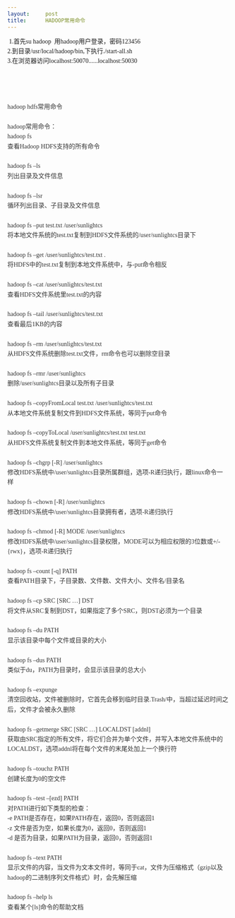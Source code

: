 ```yaml
---
layout:     post
title:      HADOOP常用命令
---
```

<div id="article_content" class="article_content clearfix csdn-tracking-statistics" data-pid="blog" data-mod="popu_307" data-dsm="post">
								            <link rel="stylesheet" href="https://csdnimg.cn/release/phoenix/template/css/ck_htmledit_views-f76675cdea.css">
						<div class="htmledit_views" id="content_views">
                
<span style="font-family:punctuation, '微软雅黑', Tohoma;font-size:14px;line-height:22.399999618530273px;"> 1.首先su hadoop  用hadoop用户登录，密码123456</span><br style="font-family:punctuation, '微软雅黑', Tohoma;font-size:14px;line-height:22.399999618530273px;"><span style="font-family:punctuation, '微软雅黑', Tohoma;font-size:14px;line-height:22.399999618530273px;">2.到目录/usr/local/hadoop/bin,下执行./start-all.sh</span><br style="font-family:punctuation, '微软雅黑', Tohoma;font-size:14px;line-height:22.399999618530273px;"><span style="font-family:punctuation, '微软雅黑', Tohoma;font-size:14px;line-height:22.399999618530273px;">3.在浏览器访问localhost:50070......localhost:50030 <br><span><br><br><br></span></span>
<div style="font-size:14px;line-height:22.399999618530273px;border-width:0px;list-style:none;color:rgb(51,51,51);font-family:'宋体';">
hadoop hdfs常用命令</div>
<div style="font-size:14px;line-height:22.399999618530273px;border-width:0px;list-style:none;color:rgb(51,51,51);font-family:'宋体';">
 </div>
<div style="font-size:14px;line-height:22.399999618530273px;border-width:0px;list-style:none;color:rgb(51,51,51);font-family:'宋体';">
hadoop常用命令： </div>
<div style="font-size:14px;line-height:22.399999618530273px;border-width:0px;list-style:none;color:rgb(51,51,51);font-family:'宋体';">
hadoop fs </div>
<div style="font-size:14px;line-height:22.399999618530273px;border-width:0px;list-style:none;color:rgb(51,51,51);font-family:'宋体';">
查看Hadoop HDFS支持的所有命令 </div>
<div style="font-size:14px;line-height:22.399999618530273px;border-width:0px;list-style:none;color:rgb(51,51,51);font-family:'宋体';">
 </div>
<div style="font-size:14px;line-height:22.399999618530273px;border-width:0px;list-style:none;color:rgb(51,51,51);font-family:'宋体';">
hadoop fs –ls </div>
<div style="font-size:14px;line-height:22.399999618530273px;border-width:0px;list-style:none;color:rgb(51,51,51);font-family:'宋体';">
列出目录及文件信息 </div>
<div style="font-size:14px;line-height:22.399999618530273px;border-width:0px;list-style:none;color:rgb(51,51,51);font-family:'宋体';">
 </div>
<div style="font-size:14px;line-height:22.399999618530273px;border-width:0px;list-style:none;color:rgb(51,51,51);font-family:'宋体';">
hadoop fs –lsr </div>
<div style="font-size:14px;line-height:22.399999618530273px;border-width:0px;list-style:none;color:rgb(51,51,51);font-family:'宋体';">
循环列出目录、子目录及文件信息 </div>
<div style="font-size:14px;line-height:22.399999618530273px;border-width:0px;list-style:none;color:rgb(51,51,51);font-family:'宋体';">
 </div>
<div style="font-size:14px;line-height:22.399999618530273px;border-width:0px;list-style:none;color:rgb(51,51,51);font-family:'宋体';">
hadoop fs –put test.txt /user/sunlightcs </div>
<div style="font-size:14px;line-height:22.399999618530273px;border-width:0px;list-style:none;color:rgb(51,51,51);font-family:'宋体';">
将本地文件<a href="http://www.2cto.com/os/" rel="nofollow" style="color:rgb(51,51,51);text-decoration:none;">系统</a>的test.txt复制到HDFS文件系统的/user/sunlightcs目录下 </div>
<div style="font-size:14px;line-height:22.399999618530273px;border-width:0px;list-style:none;color:rgb(51,51,51);font-family:'宋体';">
 </div>
<div style="font-size:14px;line-height:22.399999618530273px;border-width:0px;list-style:none;color:rgb(51,51,51);font-family:'宋体';">
hadoop fs –get /user/sunlightcs/test.txt . </div>
<div style="font-size:14px;line-height:22.399999618530273px;border-width:0px;list-style:none;color:rgb(51,51,51);font-family:'宋体';">
将HDFS中的test.txt复制到本地文件系统中，与-put命令相反 </div>
<div style="font-size:14px;line-height:22.399999618530273px;border-width:0px;list-style:none;color:rgb(51,51,51);font-family:'宋体';">
 </div>
<div style="font-size:14px;line-height:22.399999618530273px;border-width:0px;list-style:none;color:rgb(51,51,51);font-family:'宋体';">
hadoop fs –cat /user/sunlightcs/test.txt </div>
<div style="font-size:14px;line-height:22.399999618530273px;border-width:0px;list-style:none;color:rgb(51,51,51);font-family:'宋体';">
查看HDFS文件系统里test.txt的内容 </div>
<div style="font-size:14px;line-height:22.399999618530273px;border-width:0px;list-style:none;color:rgb(51,51,51);font-family:'宋体';">
 </div>
<div style="font-size:14px;line-height:22.399999618530273px;border-width:0px;list-style:none;color:rgb(51,51,51);font-family:'宋体';">
hadoop fs –tail /user/sunlightcs/test.txt </div>
<div style="font-size:14px;line-height:22.399999618530273px;border-width:0px;list-style:none;color:rgb(51,51,51);font-family:'宋体';">
查看最后1KB的内容 </div>
<div style="font-size:14px;line-height:22.399999618530273px;border-width:0px;list-style:none;color:rgb(51,51,51);font-family:'宋体';">
 </div>
<div style="font-size:14px;line-height:22.399999618530273px;border-width:0px;list-style:none;color:rgb(51,51,51);font-family:'宋体';">
hadoop fs –rm /user/sunlightcs/test.txt </div>
<div style="font-size:14px;line-height:22.399999618530273px;border-width:0px;list-style:none;color:rgb(51,51,51);font-family:'宋体';">
从HDFS文件系统删除test.txt文件，rm命令也可以删除空目录 </div>
<div style="font-size:14px;line-height:22.399999618530273px;border-width:0px;list-style:none;color:rgb(51,51,51);font-family:'宋体';">
 </div>
<div style="font-size:14px;line-height:22.399999618530273px;border-width:0px;list-style:none;color:rgb(51,51,51);font-family:'宋体';">
hadoop fs –rmr /user/sunlightcs </div>
<div style="font-size:14px;line-height:22.399999618530273px;border-width:0px;list-style:none;color:rgb(51,51,51);font-family:'宋体';">
删除/user/sunlightcs目录以及所有子目录 </div>
<div style="font-size:14px;line-height:22.399999618530273px;border-width:0px;list-style:none;color:rgb(51,51,51);font-family:'宋体';">
 </div>
<div style="font-size:14px;line-height:22.399999618530273px;border-width:0px;list-style:none;color:rgb(51,51,51);font-family:'宋体';">
hadoop fs –copyFromLocal test.txt /user/sunlightcs/test.txt </div>
<div style="font-size:14px;line-height:22.399999618530273px;border-width:0px;list-style:none;color:rgb(51,51,51);font-family:'宋体';">
从本地文件系统复制文件到HDFS文件系统，等同于put命令 </div>
<div style="font-size:14px;line-height:22.399999618530273px;border-width:0px;list-style:none;color:rgb(51,51,51);font-family:'宋体';">
 </div>
<div style="font-size:14px;line-height:22.399999618530273px;border-width:0px;list-style:none;color:rgb(51,51,51);font-family:'宋体';">
hadoop fs –copyToLocal /user/sunlightcs/test.txt test.txt </div>
<div style="font-size:14px;line-height:22.399999618530273px;border-width:0px;list-style:none;color:rgb(51,51,51);font-family:'宋体';">
从HDFS文件系统复制文件到本地文件系统，等同于get命令 </div>
<div style="font-size:14px;line-height:22.399999618530273px;border-width:0px;list-style:none;color:rgb(51,51,51);font-family:'宋体';">
 </div>
<div style="font-size:14px;line-height:22.399999618530273px;border-width:0px;list-style:none;color:rgb(51,51,51);font-family:'宋体';">
hadoop fs –chgrp [-R] /user/sunlightcs </div>
<div style="font-size:14px;line-height:22.399999618530273px;border-width:0px;list-style:none;color:rgb(51,51,51);font-family:'宋体';">
修改HDFS系统中/user/sunlightcs目录所属群组，选项-R递归执行，跟linux命令一样 </div>
<div style="font-size:14px;line-height:22.399999618530273px;border-width:0px;list-style:none;color:rgb(51,51,51);font-family:'宋体';">
 </div>
<div style="font-size:14px;line-height:22.399999618530273px;border-width:0px;list-style:none;color:rgb(51,51,51);font-family:'宋体';">
hadoop fs –chown [-R] /user/sunlightcs </div>
<div style="font-size:14px;line-height:22.399999618530273px;border-width:0px;list-style:none;color:rgb(51,51,51);font-family:'宋体';">
修改HDFS系统中/user/sunlightcs目录拥有者，选项-R递归执行 </div>
<div style="font-size:14px;line-height:22.399999618530273px;border-width:0px;list-style:none;color:rgb(51,51,51);font-family:'宋体';">
 </div>
<div style="font-size:14px;line-height:22.399999618530273px;border-width:0px;list-style:none;color:rgb(51,51,51);font-family:'宋体';">
hadoop fs –chmod [-R] MODE /user/sunlightcs </div>
<div style="font-size:14px;line-height:22.399999618530273px;border-width:0px;list-style:none;color:rgb(51,51,51);font-family:'宋体';">
修改HDFS系统中/user/sunlightcs目录权限，MODE可以为相应权限的3位数或+/-{rwx}，选项-R递归执行 </div>
<div style="font-size:14px;line-height:22.399999618530273px;border-width:0px;list-style:none;color:rgb(51,51,51);font-family:'宋体';">
 </div>
<div style="font-size:14px;line-height:22.399999618530273px;border-width:0px;list-style:none;color:rgb(51,51,51);font-family:'宋体';">
hadoop fs –count [-q] PATH </div>
<div style="font-size:14px;line-height:22.399999618530273px;border-width:0px;list-style:none;color:rgb(51,51,51);font-family:'宋体';">
查看PATH目录下，子目录数、文件数、文件大小、文件名/目录名 </div>
<div style="font-size:14px;line-height:22.399999618530273px;border-width:0px;list-style:none;color:rgb(51,51,51);font-family:'宋体';">
 </div>
<div style="font-size:14px;line-height:22.399999618530273px;border-width:0px;list-style:none;color:rgb(51,51,51);font-family:'宋体';">
hadoop fs –cp SRC [SRC …] DST      </div>
<div style="font-size:14px;line-height:22.399999618530273px;border-width:0px;list-style:none;color:rgb(51,51,51);font-family:'宋体';">
将文件从SRC复制到DST，如果指定了多个SRC，则DST必须为一个目录 </div>
<div style="font-size:14px;line-height:22.399999618530273px;border-width:0px;list-style:none;color:rgb(51,51,51);font-family:'宋体';">
 </div>
<div style="font-size:14px;line-height:22.399999618530273px;border-width:0px;list-style:none;color:rgb(51,51,51);font-family:'宋体';">
hadoop fs –du PATH </div>
<div style="font-size:14px;line-height:22.399999618530273px;border-width:0px;list-style:none;color:rgb(51,51,51);font-family:'宋体';">
显示该目录中每个文件或目录的大小 </div>
<div style="font-size:14px;line-height:22.399999618530273px;border-width:0px;list-style:none;color:rgb(51,51,51);font-family:'宋体';">
 </div>
<div style="font-size:14px;line-height:22.399999618530273px;border-width:0px;list-style:none;color:rgb(51,51,51);font-family:'宋体';">
hadoop fs –dus PATH </div>
<div style="font-size:14px;line-height:22.399999618530273px;border-width:0px;list-style:none;color:rgb(51,51,51);font-family:'宋体';">
类似于du，PATH为目录时，会显示该目录的总大小 </div>
<div style="font-size:14px;line-height:22.399999618530273px;border-width:0px;list-style:none;color:rgb(51,51,51);font-family:'宋体';">
 </div>
<div style="font-size:14px;line-height:22.399999618530273px;border-width:0px;list-style:none;color:rgb(51,51,51);font-family:'宋体';">
hadoop fs –expunge </div>
<div style="font-size:14px;line-height:22.399999618530273px;border-width:0px;list-style:none;color:rgb(51,51,51);font-family:'宋体';">
清空回收站，文件被删除时，它首先会移到临时目录.Trash/中，当超过延迟时间之后，文件才会被永久删除 </div>
<div style="font-size:14px;line-height:22.399999618530273px;border-width:0px;list-style:none;color:rgb(51,51,51);font-family:'宋体';">
 </div>
<div style="font-size:14px;line-height:22.399999618530273px;border-width:0px;list-style:none;color:rgb(51,51,51);font-family:'宋体';">
hadoop fs –getmerge SRC [SRC …] LOCALDST [addnl]     </div>
<div style="font-size:14px;line-height:22.399999618530273px;border-width:0px;list-style:none;color:rgb(51,51,51);font-family:'宋体';">
获取由SRC指定的所有文件，将它们合并为单个文件，并写入本地文件系统中的LOCALDST，选项addnl将在每个文件的末尾处加上一个换行符 </div>
<div style="font-size:14px;line-height:22.399999618530273px;border-width:0px;list-style:none;color:rgb(51,51,51);font-family:'宋体';">
 </div>
<div style="font-size:14px;line-height:22.399999618530273px;border-width:0px;list-style:none;color:rgb(51,51,51);font-family:'宋体';">
hadoop fs –touchz PATH  </div>
<div style="font-size:14px;line-height:22.399999618530273px;border-width:0px;list-style:none;color:rgb(51,51,51);font-family:'宋体';">
创建长度为0的空文件 </div>
<div style="font-size:14px;line-height:22.399999618530273px;border-width:0px;list-style:none;color:rgb(51,51,51);font-family:'宋体';">
 </div>
<div style="font-size:14px;line-height:22.399999618530273px;border-width:0px;list-style:none;color:rgb(51,51,51);font-family:'宋体';">
hadoop fs –test –[ezd] PATH    </div>
<div style="font-size:14px;line-height:22.399999618530273px;border-width:0px;list-style:none;color:rgb(51,51,51);font-family:'宋体';">
对PATH进行如下类型的检查： </div>
<div style="font-size:14px;line-height:22.399999618530273px;border-width:0px;list-style:none;color:rgb(51,51,51);font-family:'宋体';">
-e PATH是否存在，如果PATH存在，返回0，否则返回1 </div>
<div style="font-size:14px;line-height:22.399999618530273px;border-width:0px;list-style:none;color:rgb(51,51,51);font-family:'宋体';">
-z 文件是否为空，如果长度为0，返回0，否则返回1 </div>
<div style="font-size:14px;line-height:22.399999618530273px;border-width:0px;list-style:none;color:rgb(51,51,51);font-family:'宋体';">
-d 是否为目录，如果PATH为目录，返回0，否则返回1 </div>
<div style="font-size:14px;line-height:22.399999618530273px;border-width:0px;list-style:none;color:rgb(51,51,51);font-family:'宋体';">
 </div>
<div style="font-size:14px;line-height:22.399999618530273px;border-width:0px;list-style:none;color:rgb(51,51,51);font-family:'宋体';">
hadoop fs –text PATH </div>
<div style="font-size:14px;line-height:22.399999618530273px;border-width:0px;list-style:none;color:rgb(51,51,51);font-family:'宋体';">
显示文件的内容，当文件为文本文件时，等同于cat，文件为压缩格式（gzip以及hadoop的二进制序列文件格式）时，会先解压缩 </div>
<div style="font-size:14px;line-height:22.399999618530273px;border-width:0px;list-style:none;color:rgb(51,51,51);font-family:'宋体';">
 </div>
<div style="font-size:14px;line-height:22.399999618530273px;border-width:0px;list-style:none;color:rgb(51,51,51);font-family:'宋体';">
hadoop fs –help ls </div>
<span style="font-size:14px;line-height:22.399999618530273px;color:rgb(51,51,51);font-family:'宋体';">查看某个[ls]命令的帮助文档</span><span style="font-family:punctuation, '微软雅黑', Tohoma;font-size:14px;line-height:22.399999618530273px;"><span> </span></span><br>            </div>
                </div>